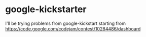 # google-kickstarter
I'll be trying problems from google-kickstart starting from https://code.google.com/codejam/contest/10284486/dashboard
